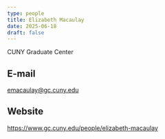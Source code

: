```yaml
---
type: people
title: Elizabeth Macaulay
date: 2025-06-18
draft: false
---
```


<!-- position title, institution -->
CUNY Graduate Center

## E-mail
emacaulay@gc.cuny.edu

## Website
https://www.gc.cuny.edu/people/elizabeth-macaulay

<!--
{{< id vocab="ORCID" id="" >}}
-->

<!-- Description -->
